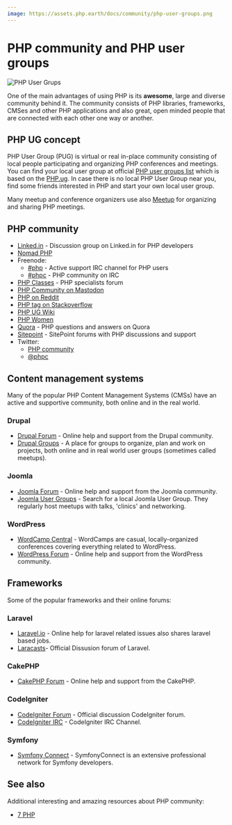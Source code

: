 ```yaml
---
image: https://assets.php.earth/docs/community/php-user-groups.png
---
```


# PHP community and PHP user groups

![PHP User Grups](https://assets.php.earth/docs/community/php-user-groups.png "PHP User Groups")

One of the main advantages of using PHP is its **awesome**, large and diverse
community behind it. The community consists of PHP libraries, frameworks, CMSes
and other PHP applications and also great, open minded people that are connected
with each other one way or another.

## PHP UG concept

PHP User Group (PUG) is virtual or real in-place community consisting of local
people participating and organizing PHP conferences and meetings. You can find
your local user group at official [PHP user groups list][php-net-ug] which is
based on the [PHP.ug][php-ug]. In case there is no local PHP User Group near you,
find some friends interested in PHP and start your own local user group.

Many meetup and conference organizers use also [Meetup](http://www.meetup.com/)
for organizing and sharing PHP meetings.

## PHP community

* [Linked.in](https://www.linkedin.com/groups/42140) - Discussion group on Linked.in
  for PHP developers
* [Nomad PHP](http://nomadphp.com)
* Freenode:
  * [#php](http://irc.lc/freenode/php) - Active support IRC
    channel for PHP users
  * [#phpc](http://irc.lc/freenode/phpc) - PHP community on IRC
* [PHP Classes](http://www.phpclasses.org/discuss/) - PHP specialists forum
* [PHP Community on Mastodon](https://phpc.social/)
* [PHP on Reddit](http://www.reddit.com/r/PHP)
* [PHP tag on Stackoverflow](http://stackoverflow.com/questions/tagged/php)
* [PHP UG Wiki](https://wiki.php.net/usergroups)
* [PHP Women](https://twitter.com/phpwomen)
* [Quora](https://www.quora.com/topic/PHP-programming-language-1) - PHP questions
  and answers on Quora
* [Sitepoint](https://www.sitepoint.com/community/) - SitePoint forums with PHP
  discussions and support
* Twitter:
  * [PHP community](https://twitter.com/i/communities/1493441201487298561)
  * [@phpc](https://twitter.com/phpc)

## Content management systems

Many of the popular PHP Content Management Systems (CMSs) have an active and
supportive community, both online and in the real world.

### Drupal

* [Drupal Forum](https://www.drupal.org/forum) - Online help and support from the
  Drupal community.
* [Drupal Groups](https://groups.drupal.org/) -  A place for groups to organize,
  plan and work on projects, both online and in real world user groups (sometimes
  called meetups).

### Joomla

* [Joomla Forum](https://forum.joomla.org/) - Online help and support from the
  Joomla community.
* [Joomla User Groups](https://community.joomla.org/user-groups/find-a-user-group.html) - Search
  for a local Joomla User Group. They regularly host meetups with talks, 'clinics'
  and networking.

### WordPress

* [WordCamp Central](http://central.wordcamp.org/schedule/) - WordCamps are casual,
  locally-organized conferences covering everything related to WordPress.
* [WordPress Forum](https://wordpress.org/support/) - Online help and support from
  the WordPress community.

## Frameworks

Some of the popular frameworks and their online forums:

### Laravel

* [Laravel.io](http://laravel.io/forum) - Online help for laravel related issues
  also shares laravel based jobs.
* [Laracasts](https://laracasts.com/discuss)- Official Dissusion forum of Laravel.

### CakePHP

* [CakePHP Forum](http://discourse.cakephp.org/) - Online help and support from
  the CakePHP.

### CodeIgniter

* [CodeIgniter Forum](http://forum.codeigniter.com/) - Official discussion CodeIgniter
  forum.
* [CodeIgniter IRC](http://webchat.freenode.net/?channels=codeigniter) - CodeIgniter
  IRC Channel.

### Symfony

* [Symfony Connect](https://connect.symfony.com/login) - SymfonyConnect
  is an extensive professional network for Symfony developers.

## See also

Additional interesting and amazing resources about PHP community:

* [7 PHP](https://7php.com/blog/)


[php-net-ug]: http://php.net/ug
[php-ug]: http://php.ug
